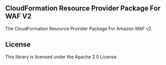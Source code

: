 ## CloudFormation Resource Provider Package For WAF V2

The CloudFormation Resource Provider Package For Amazon WAF v2.

## License

This library is licensed under the Apache 2.0 License.
